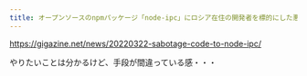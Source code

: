 ```yaml
---
title: オープンソースのnpmパッケージ「node-ipc」にロシア在住の開発者を標的にした悪意のあるコードがメンテナーによって追加される - GIGAZINE
---
```


https://gigazine.net/news/20220322-sabotage-code-to-node-ipc/

やりたいことは分かるけど、手段が間違っている感・・・

